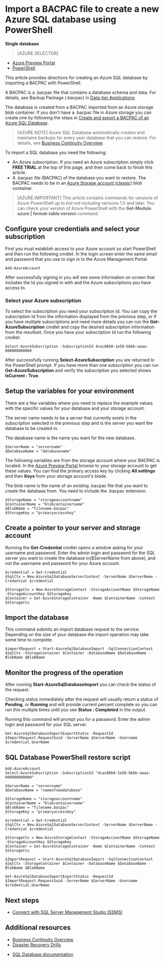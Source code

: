 <properties 
    pageTitle="Import a BACPAC file to create a new Azure SQL database using PowerShell" 
    description="Import a BACPAC file to create a new Azure SQL database using PowerShell" 
    services="sql-database" 
    documentationCenter="" 
    authors="stevestein" 
    manager="jeffreyg" 
    editor=""/>

<tags
	ms.service="sql-database"
	ms.date="10/13/2015"
	wacn.date=""/>

# Import a BACPAC file to create a new Azure SQL database using PowerShell

**Single database**

> [AZURE.SELECTOR]
- [Azure Preview Portal](/documentation/articles/sql-database-import)
- [PowerShell](/documentation/articles/sql-database-import-powershell)


This article provides directions for creating an Azure SQL database by importing a BACPAC with PowerShell.

A BACPAC is a .bacpac file that contains a database schema and data. For details, see Backup Package (.bacpac) in [Data-tier Applications](https://msdn.microsoft.com/zh-cn/library/ee210546.aspx).

The database is created from a BACPAC imported from an Azure storage blob container. If you don't have a .bacpac file in Azure storage you can create one by following the steps in [Create and export a BACPAC of an Azure SQL Database](/documentation/articles/sql-database-export-powershell).

> [AZURE.NOTE] Azure SQL Database automatically creates and maintains backups for every user database that you can restore. For details, see [Business Continuity Overview](/documentation/articles/sql-database-business-continuity).


To import a SQL database you need the following:

- An Azure subscription. If you need an Azure subscription simply click **FREE TRIAL** at the top of this page, and then come back to finish this article.
- A .bacpac file (BACPAC) of the database you want to restore. The BACPAC needs to be in an [Azure Storage account (classic)](/documentation/articles/storage-create-storage-account) blob container.


> [AZURE.IMPORTANT] This article contains commands for versions of Azure PowerShell up to *but not including* versions 1.0 and later. You can check your version of Azure PowerShell with the **Get-Module azure | format-table version** command.



## Configure your credentials and select your subscription

First you must establish access to your Azure account so start PowerShell and then run the following cmdlet. In the login screen enter the same email and password that you use to sign in to the Azure Management Portal.

	Add-AzureAccount

After successfully signing in you will see some information on screen that includes the Id you signed in with and the Azure subscriptions you have access to.


### Select your Azure subscription

To select the subscription you need your subscription Id. You can copy the subscription Id from the information displayed from the previous step, or if you have multiple subscriptions and need more details you can run the **Get-AzureSubscription** cmdlet and copy the desired subscription information from the resultset. Once you have your subscription Id run the following cmdlet:

	Select-AzureSubscription -SubscriptionId 4cac86b0-1e56-bbbb-aaaa-000000000000

After successfully running **Select-AzureSubscription** you are returned to the PowerShell prompt. If you have more than one subscription you can run **Get-AzureSubscription** and verify the subscription you selected shows **IsCurrent : True**.


## Setup the variables for your environment

There are a few variables where you need to replace the example values with the specific values for your database and your storage account.

The server name needs to be a server that currently exists in the subscription selected in the previous step and is the server you want the database to be created in.

The database name is the name you want for the new database.

    $ServerName = "servername"
    $DatabaseName = "databasename"


The following variables are from the storage account where your BACPAC is located. In the [Azure Preview Portal](https://manage.windowsazure.cn) browse to your storage account to get these values. You can find the primary access key by clicking **All settings** and then **Keys** from your storage account's blade.

The blob name is the name of an existing .bacpac file that you want to create the database from. You need to include the .bacpac extension.

    $StorageName = "storageaccountname"
    $ContainerName = "blobcontainername"
    $BlobName = "filename.bacpac"
    $StorageKey = "primaryaccesskey"

## Create a pointer to your server and storage account

Running the **Get-Credential** cmdlet opens a window asking for your username and password. Enter the admin login and password for the SQL server you want to create the database in($ServerName from above), and not the username and password for your Azure account.

    $credential = Get-Credential
    $SqlCtx = New-AzureSqlDatabaseServerContext -ServerName $ServerName -Credential $credential

    $StorageCtx = New-AzureStorageContext -StorageAccountName $StorageName -StorageAccountKey $StorageKey
    $Container = Get-AzureStorageContainer -Name $ContainerName -Context $StorageCtx


## Import the database

This command submits an import database request to the service. Depending on the size of your database the import operation may take some time to complete.

    $importRequest = Start-AzureSqlDatabaseImport -SqlConnectionContext $SqlCtx -StorageContainer $Container -DatabaseName $DatabaseName -BlobName $BlobName
    

## Monitor the progress of the operation

After running **Start-AzureSqlDatabaseImport** you can check the status of the request. 

Checking status immediately after the request will usually return a status of **Pending**, or **Running** and will provide current percent complete so you can run this multiple times until you see **Status : Completed** in the output. 

Running this command will prompt you for a password. Enter the admin login and password for your SQL server.


    Get-AzureSqlDatabaseImportExportStatus -RequestId $ImportRequest.RequestGuid -ServerName $ServerName -Username $credential.UserName
 


## SQL Database PowerShell restore script


    Add-AzureAccount
    Select-AzureSubscription -SubscriptionId "4cac86b0-1e56-bbbb-aaaa-000000000000"
    
    $ServerName = "servername"
    $DatabaseName = "nameofnewdatabase"

    $StorageName = "storageaccountname"
    $ContainerName = "blobcontainername"
    $BlobName = "filename.bacpac"
    $StorageKey = "primaryaccesskey"
    
    $credential = Get-Credential
    $SqlCtx = New-AzureSqlDatabaseServerContext -ServerName $ServerName -Credential $credential
    
    $StorageCtx = New-AzureStorageContext -StorageAccountName $StorageName -StorageAccountKey $StorageKey
    $Container = Get-AzureStorageContainer -Name $ContainerName -Context $StorageCtx
    
    $ImportRequest = Start-AzureSqlDatabaseImport -SqlConnectionContext $SqlCtx -StorageContainer $Container -DatabaseName $DatabaseName -BlobName $BlobName
    
    Get-AzureSqlDatabaseImportExportStatus -RequestId $ImportRequest.RequestGuid -ServerName $ServerName -Username $credential.UserName
    

## Next steps

- [Connect with SQL Server Management Studio (SSMS)](/documentation/articles/sql-database-connect-to-database)




## Additional resources

- [Business Continuity Overview](/documentation/articles/sql-database-business-continuity)
- [Disaster Recovery Drills](/documentation/articles/sql-database-disaster-recovery-drills)
<!-- deleted by customization
- [SQL Database documentation](/documentation/services/sql-database/)
-->
<!-- keep by customization: begin -->
- [SQL Database documentation](/documentation/services/sql-databases/)
<!-- keep by customization: end -->
